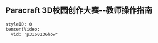## Paracraft 3D校园创作大赛--教师操作指南


```@TencentVideo
styleID: 0
tencentVideo:
  vid: 'p3160236how'

```




